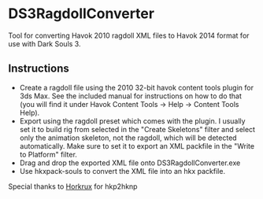 # DS3RagdollConverter
Tool for converting Havok 2010 ragdoll XML files to Havok 2014 format for use with Dark Souls 3.  

## Instructions
* Create a ragdoll file using the 2010 32-bit havok content tools plugin for 3ds Max. See the included manual for instructions on how to do that (you will find it under Havok Content Tools -> Help -> Content Tools Help). 
* Export using the ragdoll preset which comes with the plugin. I usually set it to build rig from selected in the "Create Skeletons" filter and select only the animation skeleton, not the ragdoll, which will be detected automatically. Make sure to set it to export an XML packfile in the "Write to Platform" filter.
* Drag and drop the exported XML file onto DS3RagdollConverter.exe
* Use hkxpack-souls to convert the XML file into an hkx packfile.

Special thanks to [Horkrux](https://github.com/horkrux) for hkp2hknp
